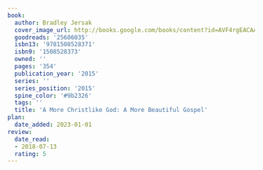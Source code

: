 ```yaml
---
book:
  author: Bradley Jersak
  cover_image_url: http://books.google.com/books/content?id=AVF4rgEACAAJ&printsec=frontcover&img=1&zoom=1&source=gbs_api
  goodreads: '25606035'
  isbn13: '9781508528371'
  isbn9: '1508528373'
  owned: ''
  pages: '354'
  publication_year: '2015'
  series: ''
  series_position: '2015'
  spine_color: '#9b2326'
  tags: ''
  title: 'A More Christlike God: A More Beautiful Gospel'
plan:
  date_added: 2023-01-01
review:
  date_read:
  - 2018-07-13
  rating: 5
---
```

